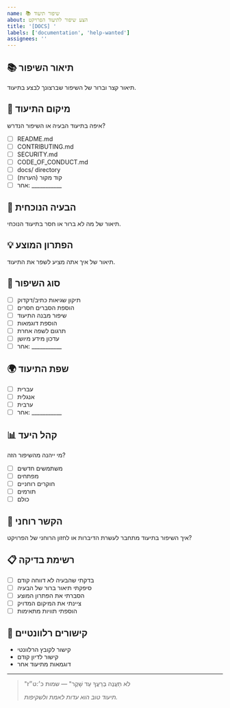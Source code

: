 ```yaml
---
name: 📚 שיפור תיעוד
about: הצע שיפור לתיעוד הפרויקט
title: '[DOCS] '
labels: ['documentation', 'help-wanted']
assignees: ''
---
```


## 📚 תיאור השיפור

תיאור קצר וברור של השיפור שברצונך לבצע בתיעוד.

## 📍 מיקום התיעוד

איפה בתיעוד הבעיה או השיפור הנדרש?

- [ ] README.md
- [ ] CONTRIBUTING.md
- [ ] SECURITY.md
- [ ] CODE_OF_CONDUCT.md
- [ ] docs/ directory
- [ ] קוד מקור (הערות)
- [ ] אחר: ___________

## 🎯 הבעיה הנוכחית

תיאור של מה לא ברור או חסר בתיעוד הנוכחי.

## 💡 הפתרון המוצע

תיאור של איך אתה מציע לשפר את התיעוד.

## 📝 סוג השיפור

- [ ] תיקון שגיאות כתיב/דקדוק
- [ ] הוספת הסברים חסרים
- [ ] שיפור מבנה התיעוד
- [ ] הוספת דוגמאות
- [ ] תרגום לשפה אחרת
- [ ] עדכון מידע מיושן
- [ ] אחר: ___________

## 🌍 שפת התיעוד

- [ ] עברית
- [ ] אנגלית
- [ ] ערבית
- [ ] אחר: ___________

## 📊 קהל היעד

מי ייהנה מהשיפור הזה?

- [ ] משתמשים חדשים
- [ ] מפתחים
- [ ] חוקרים רוחניים
- [ ] תורמים
- [ ] כולם

## 🔗 הקשר רוחני

איך השיפור בתיעוד מתחבר לעשרת הדיברות או לחזון הרוחני של הפרויקט?

## 📋 רשימת בדיקה

- [ ] בדקתי שהבעיה לא דווחה קודם
- [ ] סיפקתי תיאור ברור של הבעיה
- [ ] הסברתי את הפתרון המוצע
- [ ] ציינתי את המיקום המדויק
- [ ] הוספתי תוויות מתאימות

## 🔗 קישורים רלוונטיים

- קישור לקובץ הרלוונטי
- קישור לדיון קודם
- דוגמאות מתיעוד אחר

---

> "לֹא תַעֲנֶה בְרֵעֲךָ עֵד שָׁקֶר" — שמות כ׳:ט״ז
> 
> *תיעוד טוב הוא עדות לאמת ולשקיפות.*
